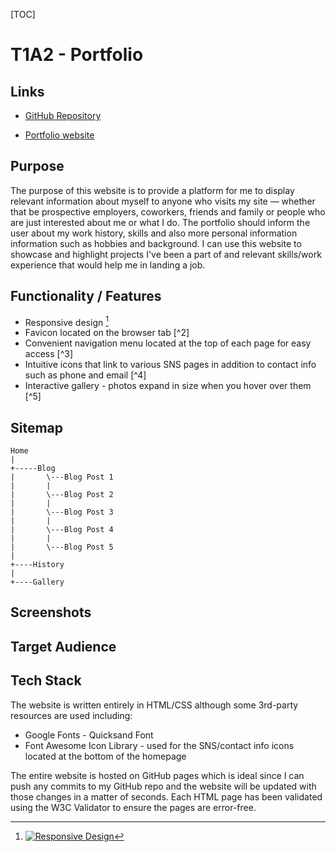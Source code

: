 [TOC]



# T1A2 - Portfolio



## Links

- [GitHub Repository](https://github.com/Ryuukishi/rc.github.io)

- [Portfolio website](https://ryuukishi.github.io/rc.github.io/)

  

## Purpose

The purpose of this website is to provide a platform for me to display relevant information about myself to anyone who visits my site — whether that be prospective employers, coworkers, friends and family or people who are just interested about me or what I do. The portfolio should inform the user about my work history, skills and also more personal information information such as hobbies and background. I can use this website to showcase and highlight projects I've been a part of and relevant skills/work experience that would help me in landing a job.

## Functionality / Features

- Responsive design [^1]
- Favicon located on the browser tab [^2]
- Convenient navigation menu located at the top of each page for easy access [^3]
- Intuitive icons that link to various SNS pages in addition to contact info such as phone and email [^4]
- Interactive gallery - photos expand in size when you hover over them [^5]

## Sitemap

```
Home
|   
+-----Blog
|		\---Blog Post 1
|		|
|		\---Blog Post 2
|		|
|		\---Blog Post 3
|		|
|		\---Blog Post 4
|		|
|		\---Blog Post 5
|
+----History
|
+----Gallery
```



## Screenshots

[^1]: [![Responsive Design](screenshots/responsive.pngl)](screenshots/responsive.webm "Responsive Design")





## Target Audience





## Tech Stack

The website is written entirely in HTML/CSS although some 3rd-party resources are used including:

- Google Fonts - Quicksand Font
- Font Awesome Icon Library - used for the SNS/contact info icons located at the bottom of the homepage

The entire website is hosted on GitHub pages which is ideal since I can push any commits to my GitHub repo and the website will be updated with those changes in a matter of seconds. Each HTML page has been validated using the W3C Validator to ensure the pages are error-free. 

